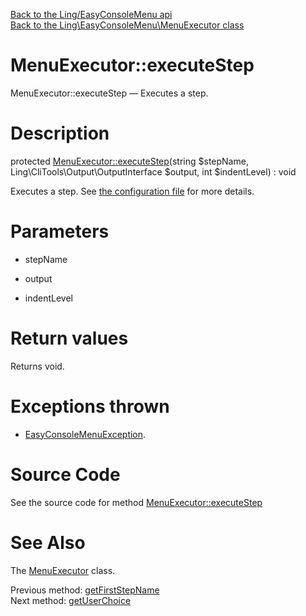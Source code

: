 [Back to the Ling/EasyConsoleMenu api](https://github.com/lingtalfi/EasyConsoleMenu/blob/master/doc/api/Ling/EasyConsoleMenu.md)<br>
[Back to the Ling\EasyConsoleMenu\MenuExecutor class](https://github.com/lingtalfi/EasyConsoleMenu/blob/master/doc/api/Ling/EasyConsoleMenu/MenuExecutor.md)


MenuExecutor::executeStep
================



MenuExecutor::executeStep — Executes a step.




Description
================


protected [MenuExecutor::executeStep](https://github.com/lingtalfi/EasyConsoleMenu/blob/master/doc/api/Ling/EasyConsoleMenu/MenuExecutor/executeStep.md)(string $stepName, Ling\CliTools\Output\OutputInterface $output, int $indentLevel) : void




Executes a step.
See [the configuration file](https://github.com/lingtalfi/EasyConsoleMenu/blob/master/doc/pages/easy-menu-configuration-file.md) for more details.




Parameters
================


- stepName

    

- output

    

- indentLevel

    


Return values
================

Returns void.


Exceptions thrown
================

- [EasyConsoleMenuException](https://github.com/lingtalfi/EasyConsoleMenu/blob/master/doc/api/Ling/EasyConsoleMenu/Exception/EasyConsoleMenuException.md).&nbsp;







Source Code
===========
See the source code for method [MenuExecutor::executeStep](https://github.com/lingtalfi/EasyConsoleMenu/blob/master/MenuExecutor.php#L170-L377)


See Also
================

The [MenuExecutor](https://github.com/lingtalfi/EasyConsoleMenu/blob/master/doc/api/Ling/EasyConsoleMenu/MenuExecutor.md) class.

Previous method: [getFirstStepName](https://github.com/lingtalfi/EasyConsoleMenu/blob/master/doc/api/Ling/EasyConsoleMenu/MenuExecutor/getFirstStepName.md)<br>Next method: [getUserChoice](https://github.com/lingtalfi/EasyConsoleMenu/blob/master/doc/api/Ling/EasyConsoleMenu/MenuExecutor/getUserChoice.md)<br>

